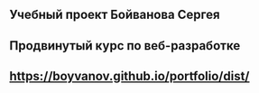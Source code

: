 ## Учебный проект Бойванова Сергея
## Продвинутый курс по веб-разработке
## https://boyvanov.github.io/portfolio/dist/
